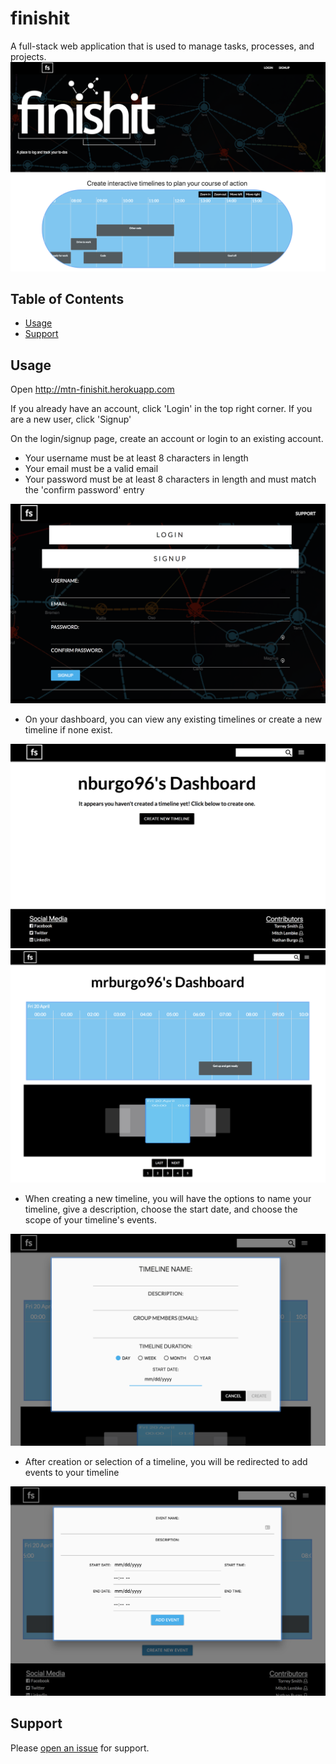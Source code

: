 # finishit
A full-stack web application that is used to manage tasks, processes, and projects.
![landing-page](public/images/landing.png)

## Table of Contents

- [Usage](#usage)
- [Support](#support)

## Usage

Open http://mtn-finishit.herokuapp.com

If you already have an account, click 'Login' in the top right corner. If you are a new user, click 'Signup'

On the login/signup page, create an account or login to an existing account.
- Your username must be at least 8 characters in length
- Your email must be a valid email
- Your password must be at least 8 characters in length and must match the 'confirm password' entry

![login-signup](public/images/login.png)

- On your dashboard, you can view any existing timelines or create a new timeline if none exist.

![dashboard-no-timeline](public/images/no-timeline.png)
![dashboard-timeline](public/images/timeline.png)

- When creating a new timeline, you will have the options to name your timeline, give a description, choose the start date, and choose the scope of your timeline's events.

![new-timeline](public/images/new-timeline.png)

- After creation or selection of a timeline, you will be redirected to add events to your timeline

![add-event-page](public/images/event.png)

## Support

Please [open an issue](https://github.com/TheRealTorreySmith/finishit/issues) for support.
